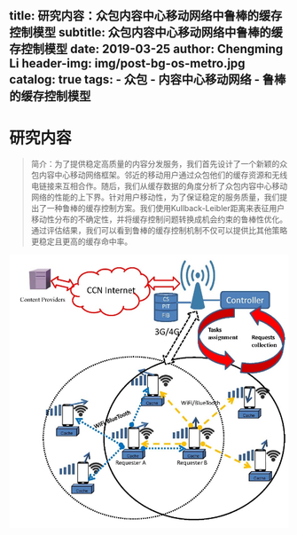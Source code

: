 title:      研究内容：众包内容中心移动网络中鲁棒的缓存控制模型
subtitle:   众包内容中心移动网络中鲁棒的缓存控制模型
date:       2019-03-25
author:     Chengming Li
header-img: img/post-bg-os-metro.jpg
catalog: true
tags:
    - 众包
    - 内容中心移动网络
    - 鲁棒的缓存控制模型
---
# 研究内容

>简介：为了提供稳定高质量的内容分发服务，我们首先设计了一个新颖的众包内容中心移动网络框架。邻近的移动用户通过众包他们的缓存资源和无线电链接来互相合作。随后，我们从缓存数据的角度分析了众包内容中心移动网络的性能的上下界。针对用户移动性，为了保证稳定的服务质量，我们提出了一种鲁棒的缓存控制方案。我们使用Kullback-Leibler距离来表征用户移动性分布的不确定性，并将缓存控制问题转换成机会约束的鲁棒性优化。通过评估结果，我们可以看到鲁棒的缓存控制机制不仅可以提供比其他策略更稳定且更高的缓存命中率。

![image](/img/project-study/ccmecn-content-2.jpg)